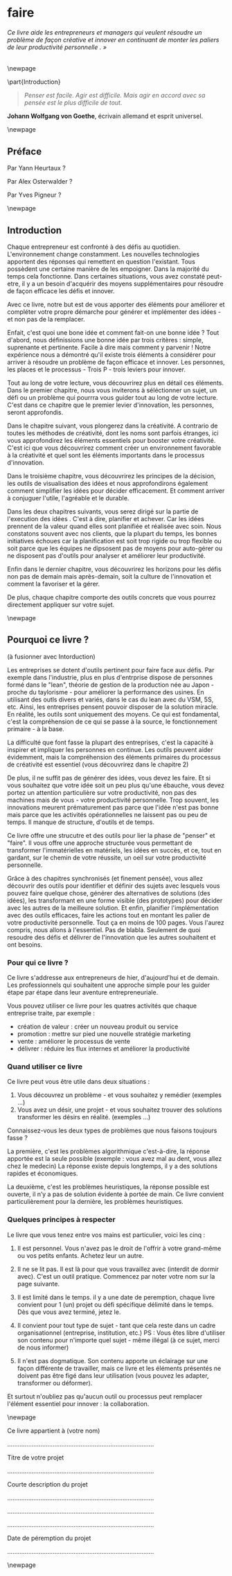 
# faire

###### Ce livre aide les entrepreneurs et managers qui veulent résoudre un problème de façon créative et innover en continuant de monter les paliers de leur productivité personnelle	. » 





\newpage

\part{Introduction}











> *Penser est facile. Agir est difficile. Mais agir en accord avec sa pensée est le plus difficile de tout.*
   
 **Johann Wolfgang von Goethe**, écrivain allemand et esprit universel. 
 
 
 
 
 
 
 
 
 
 
 
 
 

\newpage

## Préface 

Par Yann Heurtaux ?

Par Alex Osterwalder ?

Par Yves Pigneur ? 


\newpage

## Introduction 


Chaque entrepreneur est confronté à des défis au quotidien. L'environnement change constamment. Les nouvelles technologies apportent des réponses qui remettent en question l'existant. 
Tous possèdent une certaine manière de les empoigner. Dans la majorité du temps cela fonctionne. Dans certaines situations, vous avez constaté peut-etre, il y a un besoin d'acquérir des moyens supplémentaires pour résoudre de façon efficace les défis et innover. 

Avec ce livre, notre but est de vous apporter des éléments pour améliorer et compléter votre propre démarche pour générer et implémenter des idées - et non pas de la remplacer. 

Enfait, c'est quoi une bone idée et comment fait-on une bonne idée ? Tout d'abord, nous définissions une bonne idée par trois critères : simple, suprenante et pertinente. Facile à dire mais comment y parvenir ! 
Notre expérience nous a démontré qu'il existe trois éléments à considérer pour arriver à résoudre un problème de façon efficace et innover. Les personnes, les places et le processus - Trois P - trois leviers pour innover. 

Tout au long de votre lecture, vous découvrirez plus en détail ces éléments. Dans le premier chapitre, nous vous inviterons à séléctionner un sujet, un défi ou un problème qui pourrra vous guider tout au long de votre lecture. C'est dans ce chapitre que le premier levier d'innovation, les personnes,  seront approfondis. 

Dans le chapitre suivant, vous plongerez dans la créativité. A contrario de toutes les méthodes de créativité,  dont les noms sont parfois étranges, ici vous approfondirez les éléments essentiels pour booster votre créativité. C'est ici que vous découvrirez comment créer un environnement favorable à la créativité et quel sont les éléments importants dans le processus d'innovation. 

Dans le troisième chapitre, vous découvrirez les principes de la décision, les outils de visualisation des idées et nous approfondirons également comment simplifier les idées pour décider efficacement. Et comment arriver à conjuguer l'utile, l'agréable et le durable. 

Dans les deux chapitres suivants, vous serez dirigé sur la partie de l'execution des idées . C'est à dire, planifier et achever. Car les idées prennent de la valeur quand elles sont planifiée et réalisée avec soin. Nous constatons souvent avec nos clients, que la plupart du temps, les bonnes initiatives échoues car la planification est soit trop rigide ou trop flexible ou soit parce que les équipes ne dipsosent pas de moyens pour auto-gérer ou ne disposent pas d'outils pour analyser et améliorer leur productivité. 

Enfin dans le dernier chapitre, vous découvrirez les horizons pour les défis non pas de demain mais après-demain, soit la culture de l'innovation et comment la favoriser et la gérer. 


De plus,  chaque chapitre comporte des outils concrets que vous pourrez directement appliquer sur votre sujet.  



\newpage

## Pourquoi ce livre ? 
(à fusionner avec Intorduction)

Les entreprises se dotent d'outils pertinent pour faire face aux défis. Par exemple dans l'industrie, plus en plus d'entrprise dispose de personnes formé dans le "lean", théorie de gestion de la production née au Japon - proche du taylorisme - pour améliorer la performance des usines. En utilisant des outls divers et variés, dans le cas du lean avec du VSM, 5S, etc. Ainsi, les entreprises pensent pouvoir disposer de la solution miracle. En réalité, les outils sont uniquement des moyens. Ce qui est fondamental, c'est la compréhension de ce qui se passe à la source, le fonctionnement primaire - à la base.

La difficulté que font fasse la plupart des entreprises, c'est la capacité à inspirer et impliquer les personnes en continue. Les outils peuvent aider évidemment, mais la compréhension des éléments primaires du processus de créativité est essentiel (vous découvrirez dans le chapitre 2)

De plus, il ne suffit pas de générer des idées, vous devez les faire. Et si vous souhaitez que votre idée soit un peu plus qu'une ébauche, vous devez portez un attention particulière sur votre productivité, non pas des machines mais de vous - votre productivité personnelle. Trop souvent, les innovations meurent prématurement pas parce que l'idée n'est pas bonne mais parce que les activités opérationnelles ne laissent pas ou peu de temps. Il manque de structure, d'outils et de temps. 

Ce livre offre une strucutre et des outils pour lier la phase de "penser" et "faire". Il vous offre une approche structurée vous permettant de transformer l'immatérielles en matériels, les idées en succès, et ce, tout en gardant, sur le chemin de votre réussite, un oeil sur votre productivité personnelle. 

Grâce à des chapitres synchronisés (et finement pensée), vous allez découvrir des outils pour identifier et définir des sujets avec lesquels vous pouvez faire quelque chose, générer des alternatives de solutions (des idées), les transformant en une forme visible (des prototypes) pour décider avec les autres de la meilleure solution. Et enfin, planifier l'implémentation avec des outils efficaces, faire les actions tout en montant les palier de votre productivité personnelle.
Tout ça en moins de 100 pages. Vous l'aurez compris, nous allons à l'essentiel. Pas de blabla. Seulement de quoi resoudre des défis et délivrer de l'innovation que les autres souhaitent et ont besoins. 

### Pour qui ce livre ? 

Ce livre s'addresse aux entrepreneurs de hier, d'aujourd'hui et de demain. Les professionnels qui souhaitent une approche simple pour les guider étape par étape dans leur aventure entrepreneuriale.

Vous pouvez utiliser ce livre pour les quatres activités que chaque entreprise traite, par exemple  : 

- création de valeur : créer un nouveau produit ou service
- promotion : mettre sur pied une nouvelle stratégie marketing 
- vente : améliorer le processus de vente
- délivrer : réduire les flux internes et améliorer la productivité 

### Quand utiliser ce livre 

Ce livre peut vous être utile dans deux situations :
 
1. Vous découvrez un problème - et vous souhaitez y remédier (exemples ...)
2. Vous avez un désir, une projet - et vous souhaitez trouver des solutions transformer les désirs en réalité. (exemples ...)

Connaissez-vous les deux types de problèmes que nous faisons toujours fasse ? 

La première, c'est les problèmes algorithmique c'est-à-dire, la réponse apportée est la seule possible (exemple : vous avez mal au dent, vous allez chez le medecin) La réponse existe depuis longtemps, il y a des solutions rapides et économiques.

La deuxième, c'est les problèmes heuristiques, la réponse possible est ouverte, il n’y a pas de solution évidente à portée de main. Ce livre convient particulièrement pour la dernière, les problèmes heuristiques.  


### Quelques principes à respecter

Le livre que vous tenez entre vos mains est particulier, voici les cinq  : 

1. Il est personnel. Vous n'avez pas le droit de l'offrir à votre grand-même ou vos petits enfants. Achetez leur un autre. 

2. Il ne se lit pas. Il est là pour que vous travaillez avec (interdit de dormir avec). C'est un outil pratique. Commencez par noter votre nom sur la page suivante.

3. Il est limité dans le temps. il y a une date de peremption, chaque livre convient pour 1 (un) projet ou défi spécifique délimité dans le temps. Dès que vous avez terminé, jetez le. 

4. Il convient pour tout type de sujet - tant que cela reste dans un cadre organisationnel (entreprise, institution, etc.) PS : Vous êtes libre d'utiliser son contenu pour n'importe quel sujet - même illégal (à ce sujet, merci de nous informer)

5. Il n'est pas dogmatique. Son contenu apporte un éclairage sur une façon différente de travailler, mais ce livre et les éléments présentés ne doivent pas être figé dans leur utilisation (vous pouvez les adapter, transformer ou déformer). 

Et surtout n'oubliez pas qu'aucun outil ou processus peut remplacer l'élément essentiel pour innover : la collaboration. 





\newpage


 
Ce livre appartient à (votre nom)

....................................................................................


Titre de votre projet

....................................................................................

Courte description du projet

....................................................................................

....................................................................................

....................................................................................

Date de péremption du projet

....................................................................................




\newpage


